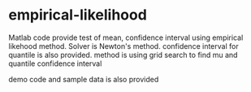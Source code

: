 # empirical-likelihood
Matlab code provide test of mean, confidence interval using empirical likehood method. Solver is Newton's method. 
confidence interval for quantile is also provided. method is using grid search to find mu and quantile confidence interval

demo code and sample data is also provided


